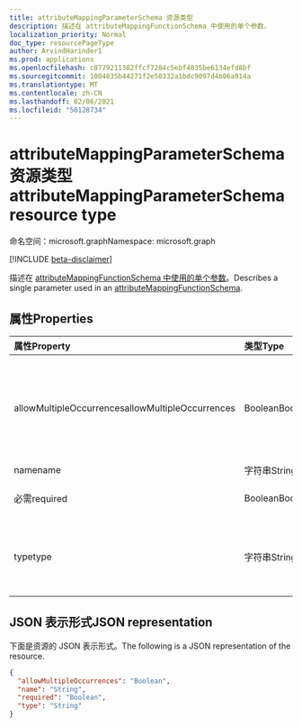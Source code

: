 ```yaml
---
title: attributeMappingParameterSchema 资源类型
description: 描述在 attributeMappingFunctionSchema 中使用的单个参数。
localization_priority: Normal
doc_type: resourcePageType
author: ArvindHarinder1
ms.prod: applications
ms.openlocfilehash: c8779211382ffcf7284c5ebf4035be6134efd8bf
ms.sourcegitcommit: 1004835b44271f2e50332a1bdc9097d4b06a914a
ms.translationtype: MT
ms.contentlocale: zh-CN
ms.lasthandoff: 02/06/2021
ms.locfileid: "50128734"
---
```

# <a name="attributemappingparameterschema-resource-type"></a><span data-ttu-id="2dd8d-103">attributeMappingParameterSchema 资源类型</span><span class="sxs-lookup"><span data-stu-id="2dd8d-103">attributeMappingParameterSchema resource type</span></span>

<span data-ttu-id="2dd8d-104">命名空间：microsoft.graph</span><span class="sxs-lookup"><span data-stu-id="2dd8d-104">Namespace: microsoft.graph</span></span>

[!INCLUDE [beta-disclaimer](../../includes/beta-disclaimer.md)]

<span data-ttu-id="2dd8d-105">描述在 [attributeMappingFunctionSchema 中使用的单个参数](../resources/synchronization-attributemappingfunctionschema.md)。</span><span class="sxs-lookup"><span data-stu-id="2dd8d-105">Describes a single parameter used in an [attributeMappingFunctionSchema](../resources/synchronization-attributemappingfunctionschema.md).</span></span>

## <a name="properties"></a><span data-ttu-id="2dd8d-106">属性</span><span class="sxs-lookup"><span data-stu-id="2dd8d-106">Properties</span></span>

| <span data-ttu-id="2dd8d-107">属性</span><span class="sxs-lookup"><span data-stu-id="2dd8d-107">Property</span></span>                   | <span data-ttu-id="2dd8d-108">类型</span><span class="sxs-lookup"><span data-stu-id="2dd8d-108">Type</span></span>                      | <span data-ttu-id="2dd8d-109">说明</span><span class="sxs-lookup"><span data-stu-id="2dd8d-109">Description</span></span>    |
|:---------------------------|:-------------------------|:---------------|
|<span data-ttu-id="2dd8d-110">allowMultipleOccurrences</span><span class="sxs-lookup"><span data-stu-id="2dd8d-110">allowMultipleOccurrences</span></span>    |<span data-ttu-id="2dd8d-111">Boolean</span><span class="sxs-lookup"><span data-stu-id="2dd8d-111">Boolean</span></span>                   |<span data-ttu-id="2dd8d-112">给定的参数可以多次提供， (例如，函数中的多个输入 `Concatenate(string,string,...)` 字符串) 。</span><span class="sxs-lookup"><span data-stu-id="2dd8d-112">The given parameter can be provided multiple times (for example, multiple input strings in the `Concatenate(string,string,...)` function).</span></span> |
|<span data-ttu-id="2dd8d-113">name</span><span class="sxs-lookup"><span data-stu-id="2dd8d-113">name</span></span>                        |<span data-ttu-id="2dd8d-114">字符串</span><span class="sxs-lookup"><span data-stu-id="2dd8d-114">String</span></span>                    |<span data-ttu-id="2dd8d-115">参数名称。</span><span class="sxs-lookup"><span data-stu-id="2dd8d-115">Parameter name.</span></span> |
|<span data-ttu-id="2dd8d-116">必需</span><span class="sxs-lookup"><span data-stu-id="2dd8d-116">required</span></span>                    |<span data-ttu-id="2dd8d-117">Boolean</span><span class="sxs-lookup"><span data-stu-id="2dd8d-117">Boolean</span></span>                   |<span data-ttu-id="2dd8d-118">`true` 如果需要参数;否则 `false` 。</span><span class="sxs-lookup"><span data-stu-id="2dd8d-118">`true` if the parameter is required; otherwise `false`.</span></span> |
|<span data-ttu-id="2dd8d-119">type</span><span class="sxs-lookup"><span data-stu-id="2dd8d-119">type</span></span>                        |<span data-ttu-id="2dd8d-120">字符串</span><span class="sxs-lookup"><span data-stu-id="2dd8d-120">String</span></span>                    |<span data-ttu-id="2dd8d-121">可取值为：`Boolean`、`Binary`、`Reference`、`Integer` 或 `String`。</span><span class="sxs-lookup"><span data-stu-id="2dd8d-121">Possible values are: `Boolean`, `Binary`, `Reference`, `Integer`, `String`.</span></span> <span data-ttu-id="2dd8d-122">默认值为“`String`”。</span><span class="sxs-lookup"><span data-stu-id="2dd8d-122">Default is `String`.</span></span>|

## <a name="json-representation"></a><span data-ttu-id="2dd8d-123">JSON 表示形式</span><span class="sxs-lookup"><span data-stu-id="2dd8d-123">JSON representation</span></span>

<span data-ttu-id="2dd8d-124">下面是资源的 JSON 表示形式。</span><span class="sxs-lookup"><span data-stu-id="2dd8d-124">The following is a JSON representation of the resource.</span></span>

<!-- {
  "blockType": "resource",
  "optionalProperties": [

  ],
  "@odata.type": "microsoft.graph.attributeMappingParameterSchema"
}-->

```json
{
  "allowMultipleOccurrences": "Boolean",
  "name": "String",
  "required": "Boolean",
  "type": "String"
}

```

<!-- uuid: 8fcb5dbc-d5aa-4681-8e31-b001d5168d79
2015-10-25 14:57:30 UTC -->
<!--
{
  "type": "#page.annotation",
  "description": "attributeMappingParameterSchema resource",
  "keywords": "",
  "section": "documentation",
  "tocPath": "",
  "suppressions": []
}
-->


